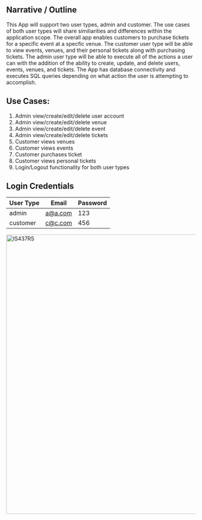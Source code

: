 ## Narrative / Outline
This App will support two user types, admin and customer. The use cases of both user types will share similiarities and differences within the application scope. The overall app enables customers to purchase tickets for a specific event at a specfic venue. The customer user type will be able to view events, venues, and their personal tickets along with purchasing tickets. The admin user type will be able to execute all of the actions a user can with the addition of the ability to create, update, and delete users, events, venues, and tickets. The App has database connectivity and executes SQL queries depending on what action the user is attempting to accomplish.

## Use Cases:
1. Admin view/create/edit/delete user account
2. Admin view/create/edit/delete venue
3. Admin view/create/edit/delete event
4. Admin view/create/edit/delete tickets
5. Customer views venues
6. Customer views events
7. Customer purchases ticket
8. Customer views personal tickets
9. Login/Logout functionality for both user types

## Login Credentials
User Type | Email | Password
-------- | ------ | ------- 
admin     | a@a.com | 123
customer  | c@c.com | 456

<img width="740" alt="IS437RS" src="https://user-images.githubusercontent.com/60119174/80953234-952c8880-8da7-11ea-98ce-abdc5581e2e2.png">

